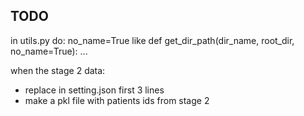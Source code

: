 ## TODO

in utils.py do:
no_name=True like
def get_dir_path(dir_name, root_dir, no_name=True):
...

when the stage 2 data:
- replace in setting.json first 3 lines
- make a pkl file with patients ids from stage 2
